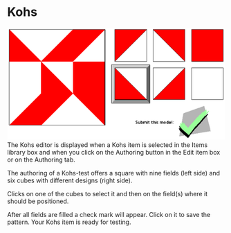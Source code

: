 <!--
parent:
    title: Authoring
author:
    - 'Jérôme Bogaerts'
created_at: '2012-03-19 19:45:42'
updated_at: '2013-03-13 15:19:40'
tags:
    - Authoring
-->

Kohs
====

![](../resources/kohs-authoring.png)\
The Kohs editor is displayed when a Kohs item is selected in the Items library box and when you click on the Authoring button in the Edit item box or on the Authoring tab.

The authoring of a Kohs-test offers a square with nine fields (left side) and six cubes with different designs (right side).

Clicks on one of the cubes to select it and then on the field(s) where it should be positioned.

After all fields are filled a check mark will appear. Click on it to save the pattern. Your Kohs item is ready for testing.

